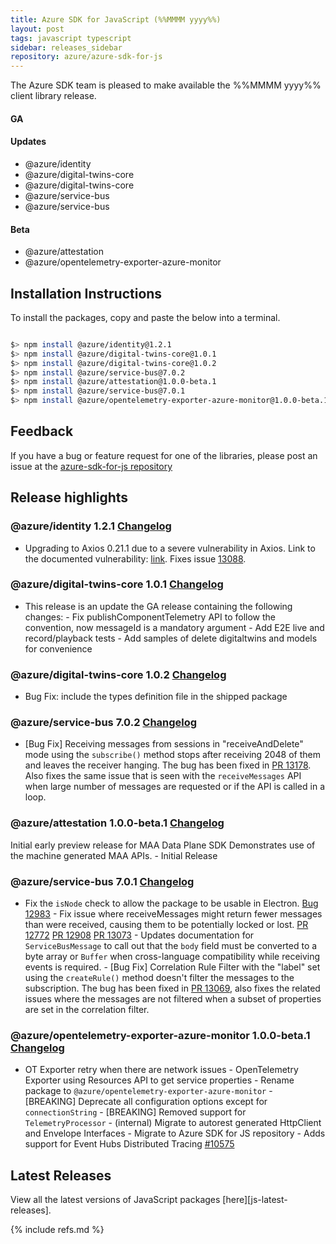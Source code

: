 ```yaml
---
title: Azure SDK for JavaScript (%%MMMM yyyy%%)
layout: post
tags: javascript typescript
sidebar: releases_sidebar
repository: azure/azure-sdk-for-js
---
```


<!--
@azure/identity:1.2.1
@azure/digital-twins-core:1.0.1
@azure/digital-twins-core:1.0.2
@azure/service-bus:7.0.2
@azure/attestation:1.0.0-beta.1
@azure/service-bus:7.0.1
@azure/opentelemetry-exporter-azure-monitor:1.0.0-beta.1

[pattern]: # (${PackageName}:${PackageVersion})
-->

The Azure SDK team is pleased to make available the %%MMMM yyyy%% client library release.

#### GA


[pattern.ga]: # (- ${PackageFriendlyName})

#### Updates

- @azure/identity
- @azure/digital-twins-core
- @azure/digital-twins-core
- @azure/service-bus
- @azure/service-bus

[pattern.patch]: # (- ${PackageFriendlyName})

#### Beta

- @azure/attestation
- @azure/opentelemetry-exporter-azure-monitor

[pattern.beta]: # (- ${PackageFriendlyName})

## Installation Instructions

To install the packages, copy and paste the below into a terminal.

```bash

$> npm install @azure/identity@1.2.1
$> npm install @azure/digital-twins-core@1.0.1
$> npm install @azure/digital-twins-core@1.0.2
$> npm install @azure/service-bus@7.0.2
$> npm install @azure/attestation@1.0.0-beta.1
$> npm install @azure/service-bus@7.0.1
$> npm install @azure/opentelemetry-exporter-azure-monitor@1.0.0-beta.1

```

[pattern]: # ($> npm install ${PackageName}@${PackageVersion})

## Feedback

If you have a bug or feature request for one of the libraries, please post an issue at the [azure-sdk-for-js repository](https://github.com/azure/azure-sdk-for-js/issues)

## Release highlights

### @azure/identity 1.2.1 [Changelog](https://github.com/Azure/azure-sdk-for-js/blob/@azure/identity_1.2.1/sdk/identity/@azure/identity/CHANGELOG.md#121-2021-01-07)
 - Upgrading to Axios 0.21.1 due to a severe vulnerability in Axios. Link to the documented vulnerability: [link](https://npmjs.com/advisories/1594). Fixes issue [13088](https://github.com/Azure/azure-sdk-for-js/issues/13088). 

### @azure/digital-twins-core 1.0.1 [Changelog](https://github.com/Azure/azure-sdk-for-js/blob/@azure/digital-twins-core_1.0.1/sdk/digitaltwins/@azure/digital-twins-core/CHANGELOG.md#101-2021-01-12)
 - This release is an update the GA release containing the following changes:   - Fix publishComponentTelemetry API to follow the convention, now messageId is a mandatory argument   - Add E2E live and record/playback tests   - Add samples of delete digitaltwins and models for convenience 

### @azure/digital-twins-core 1.0.2 [Changelog](https://github.com/Azure/azure-sdk-for-js/blob/@azure/digital-twins-core_1.0.2/sdk/digitaltwins/@azure/digital-twins-core/CHANGELOG.md#102-2021-01-14)
 - Bug Fix: include the types definition file in the shipped package 

### @azure/service-bus 7.0.2 [Changelog](https://github.com/Azure/azure-sdk-for-js/blob/@azure/service-bus_7.0.2/sdk/servicebus/@azure/service-bus/CHANGELOG.md#702-2021-01-13)
 - [Bug Fix] Receiving messages from sessions in "receiveAndDelete" mode using the `subscribe()` method stops after receiving 2048 of them and leaves the receiver hanging. The bug has been fixed in [PR 13178](https://github.com/Azure/azure-sdk-for-js/pull/13178). Also fixes the same issue that is seen with the `receiveMessages` API when large number of messages are requested or if the API is called in a loop. 

### @azure/attestation 1.0.0-beta.1 [Changelog](https://github.com/Azure/azure-sdk-for-js/blob/@azure/attestation_1.0.0-beta.1/sdk/attestation/@azure/attestation/CHANGELOG.md#100-beta1-2021-01-15)
 Initial early preview release for MAA Data Plane SDK Demonstrates use of the machine generated MAA APIs.  - Initial Release

### @azure/service-bus 7.0.1 [Changelog](https://github.com/Azure/azure-sdk-for-js/blob/@azure/service-bus_7.0.1/sdk/servicebus/@azure/service-bus/CHANGELOG.md#701-2021-01-11)
 - Fix the `isNode` check to allow the package to be usable in Electron. [Bug 12983](https://github.com/Azure/azure-sdk-for-js/issues/12983) - Fix issue where receiveMessages might return fewer messages than were received, causing them to be potentially locked or lost.   [PR 12772](https://github.com/Azure/azure-sdk-for-js/pull/12772)   [PR 12908](https://github.com/Azure/azure-sdk-for-js/pull/12908)   [PR 13073](https://github.com/Azure/azure-sdk-for-js/pull/13073) - Updates documentation for `ServiceBusMessage` to call out that the `body` field   must be converted to a byte array or `Buffer` when cross-language   compatibility while receiving events is required. - [Bug Fix] Correlation Rule Filter with the "label" set using the `createRule()` method doesn't filter the messages to the subscription.   The bug has been fixed in [PR 13069](https://github.com/Azure/azure-sdk-for-js/pull/13069), also fixes the related issues where the messages are not filtered when a subset of properties are set in the correlation filter. 

### @azure/opentelemetry-exporter-azure-monitor 1.0.0-beta.1 [Changelog](https://github.com/Azure/azure-sdk-for-js/blob/@azure/opentelemetry-exporter-azure-monitor_1.0.0-beta.1/sdk/monitor/@azure/opentelemetry-exporter-azure-monitor/CHANGELOG.md#100-beta1-2021-01-13)
 - OT Exporter retry when there are network issues - OpenTelemetry Exporter using Resources API to get service properties - Rename package to `@azure/opentelemetry-exporter-azure-monitor` - [BREAKING] Deprecate all configuration options except for `connectionString` - [BREAKING] Removed support for `TelemetryProcessor` - (internal) Migrate to autorest generated HttpClient and Envelope Interfaces - Migrate to Azure SDK for JS repository - Adds support for Event Hubs Distributed Tracing [#10575](https://github.com/Azure/azure-sdk-for-js/pull/10575)


[pattern]: # (### ${PackageFriendlyName} ${PackageVersion} [Changelog]${ChangelogUrl}`n${HighlightsBody}`n)

## Latest Releases

View all the latest versions of JavaScript packages [here][js-latest-releases].

{% include refs.md %}
